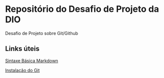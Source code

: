 # Repositório do Desafio de Projeto da DIO
Desafio de Projeto sobre Git/Github

## Links úteis
[Sintaxe Básica Markdown](https://www.markdownguide.org/getting-started/)

[Instalação do Git](https://git-scm.com/) 
